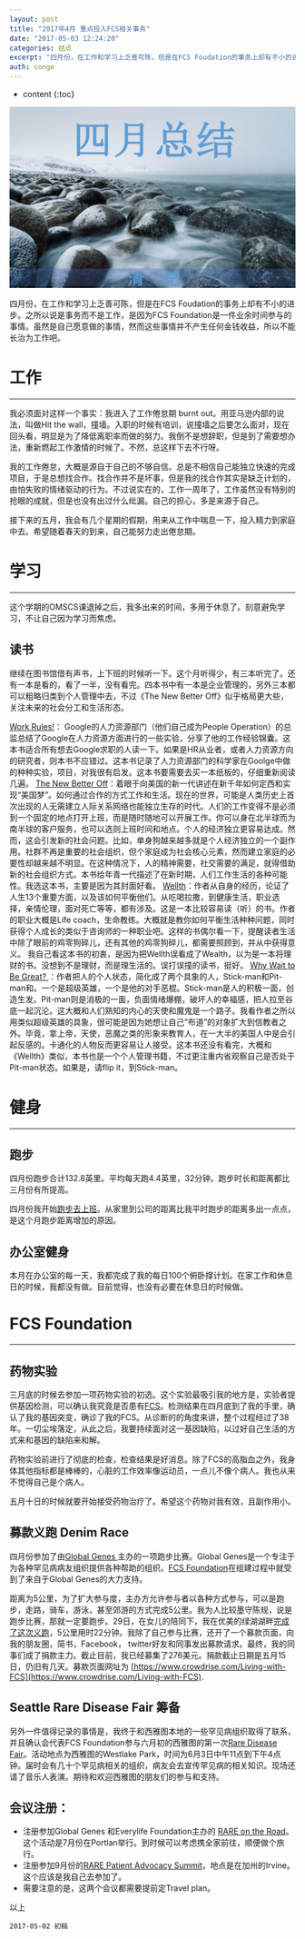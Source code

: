 ```yaml
---
layout: post
title: "2017年4月 重点投入FCS相关事务"
date: "2017-05-03 12:24:20"
categories: 结点
excerpt: "四月份，在工作和学习上乏善可陈，但是在FCS Foudation的事务上却有不小的进步。之所以说是事务而不是工作，是因为FCS Foundati..."
auth: conge
---
```

* content
{:toc}

![四月总结](/assets/images/结点/118382-efdfddaf24ef0302.png)

四月份，在工作和学习上乏善可陈，但是在FCS Foudation的事务上却有不小的进步。之所以说是事务而不是工作，是因为FCS Foundation是一件业余时间参与的事情。虽然是自己愿意做的事情，然而这些事情并不产生任何金钱收益，所以不能长治为工作吧。

# 工作

----

我必须面对这样一个事实：我进入了工作倦怠期 burnt out。用亚马逊内部的说法，叫做Hit the wall，撞墙。入职的时候有培训，说撞墙之后要怎么面对，现在回头看，明显是为了降低离职率而做的努力。我倒不是想辞职，但是到了需要想办法，重新燃起工作激情的时候了。不然，总这样下去不行呀。

我的工作倦怠，大概是源自于自己的不够自信。总是不相信自己能独立快速的完成项目，于是总想找合作。找合作并不是坏事，但是我的找合作其实是缺乏计划的，由怕失败的情绪驱动的行为。不过说实在的，工作一周年了，工作虽然没有特别的抢眼的成就，但是也没有出过什么纰漏。自己的担心，多是来源于自己。

接下来的五月，我会有几个星期的假期，用来从工作中喘息一下，投入精力到家庭中去。希望随着春天的到来，自己能努力走出倦怠期。

# 学习

----

这个学期的OMSCS课退掉之后，我多出来的时间，多用于休息了。刻意避免学习，不让自己因为学习而焦虑。

## 读书

继续在图书馆借有声书，上下班的时候听一下。这个月听得少，有三本听完了。还有一本是看的，看了一半，没有看完。四本书中有一本是企业管理的，另外三本都可以粗略归类到个人管理中去，不过《The New Better Off》似乎格局更大些，关注未来的社会分工和生活形态。

[Work Rules!](https://book.douban.com/subject/26301286/)： Google的人力资源部门（他们自己成为People Operation）的总监总结了Google在人力资源方面进行的一些实验，分享了他的工作经验锦囊。这本书适合所有想去Google求职的人读一下。如果是HR从业者，或者人力资源方向的研究者，则本书不应错过。这本书记录了人力资源部门的科学家在Goolge中做的种种实验，项目，对我很有启发。这本书要需要去买一本纸板的，仔细重新阅读几遍。
[The New Better Off](https://book.douban.com/subject/26982589/)：着眼于向美国的新一代讲述在新千年如何定西和实现“美国梦”。如何通过合作的方式工作和生活。现在的世界，可能是人类历史上首次出现的人无需建立人际关系网络也能独立生存的时代。人们的工作变得不是必须到一个固定的地点打开上班，而是随时随地可以开展工作。你可以身在北半球而为南半球的客户服务，也可以选则上班时间和地点。个人的经济独立更容易达成。然而，这会引发新的社会问题。比如，单身狗越来越多就是个人经济独立的一个副作用。社群不再是重要的社会组织，但个家庭成为社会核心元素，然而建立家庭的必要性却越来越不明显。在这种情况下，人的精神需要，社交需要的满足，就得借助新的社会组织方式。本书给年青一代描述了在新时期，人们工作生活的各种可能性。我选这本书，主要是因为其封面好看。
[Wellth](https://book.douban.com/subject/26763935/)：作者从自身的经历，论证了人生13个重要方面，以及该如何平衡他们。从吃喝拉撒，到健康生活，职业选择，亲情伦理，面对死亡等等，都有涉及。这是一本比较容易读（听）的书。作者的职业大概是Life coach，生命教练。大概就是教你如何平衡生活种种问题，同时获得个人成长的类似于咨询师的一种职业吧。这样的书偶尔看一下，提醒读者生活中除了眼前的鸡零狗碎儿，还有其他的鸡零狗碎儿，都需要照顾到，并从中获得意义。 我自己看这本书的初衷，是因为把Wellth误看成了Wealth，以为是一本将理财的书。没想到不是理财，而是理生活的。误打误撞的读书，挺好。
[Why Wait to Be Great? ](https://book.douban.com/subject/20439615/)：作者把人的个人状态，简化成了两个具象的人，Stick-man和Pit-man和。一个是超级英雄，一个是他的对手恶棍。Stick-man是人的积极一面，创造生发。Pit-man则是消极的一面，负面情绪爆棚，破坏人的幸福感，把人拉至谷底一起沉沦。这大概和人们熟知的内心的天使和魔鬼是一个路子。我看作者之所以用类似超级英雄的具象，很可能是因为她想让自己“布道”的对象扩大到信教者之外。毕竟，拿上帝，天使，恶魔之类的形象来教育人，在一大半的美国人中是会引起反感的。卡通化的人物反而更容易让人接受。这本书还没有看完，大概和《Wellth》类似，本书也是一个个人管理书籍，不过更注重内省观察自己是否处于Pit-man状态。如果是，请flip it，到Stick-man。

# 健身

----

## 跑步

四月份跑步合计132.8英里。平均每天跑4.4英里，32分钟。跑步时长和距离都比三月份有所提高。

四月份我开始[跑步去上班](http://www.jianshu.com/p/35d6139d3502)。从家里到公司的距离比我平时跑步的距离多出一点点，是这个月跑步距离增加的原因。

## 办公室健身

本月在办公室的每一天，我都完成了我的每日100个俯卧撑计划。在家工作和休息日的时候，我都没有做。目前觉得，也没有必要在休息日的时候做。

# FCS Foundation

----

## 药物实验

三月底的时候去参加一项药物实验的初选。这个实验最吸引我的地方是，实验者提供基因检测，可以确认我究竟是否患有[FCS](http://www.jianshu.com/p/1a530ec8d1c0)。检测结果在四月底到了我的手里，确认了我的基因突变，确诊了我的FCS。从诊断的的角度来讲，整个过程经过了38年。一切尘埃落定，从此之后，我要持续面对这一基因缺陷，以过好自己生活的方式来和基因的缺陷来和解。

药物实验前进行了彻底的检查，检查结果是好消息。除了FCS的高脂血之外，我身体其他指标都是棒棒的，心脏的工作效率像运动员，一点儿不像个病人。我也从来不觉得自己是个病人。

五月十日的时候就要开始接受药物治疗了。希望这个药物对我有效，且副作用小。

## 募款义跑 Denim Race 

四月份参加了由[Global Genes ](https://globalgenes.org/)主办的一项跑步比赛。Global Genes是一个专注于为各种罕见病病友组织提供各种帮助的组织。[FCS Foundation](http://www.livingwithfcs.org/)在组建过程中就受到了来自于Global Genes的大力支持。

距离为5公里，为了扩大参与度，主办方允许参与者以各种方式参与，可以是跑步，走路，骑车，游泳，甚至郊游的方式完成5公里。我为人比较墨守陈规，说是跑步比赛，那就一定要跑步。29日，在女儿的陪同下，我在优美的绿湖湖畔[完成了这次义跑](http://www.jianshu.com/p/001b75460f1b)，5公里用时22分钟。我除了自己参与比赛，还开了一个募款页面，向我的朋友圈，简书，Facebook， twitter好友和同事发出募款请求。最终，我的同事们成了捐款主力。截止目前，我已经募集了276美元。捐款截止日期是五月15日，仍旧有几天。募款页面网址为 [https://www.crowdrise.com/Living-with-FCS](https://www.crowdrise.com/Living-with-FCS).

## Seattle Rare Disease Fair 筹备

另外一件值得记录的事情是，我终于和西雅图本地的一些罕见病组织取得了联系，并且确认会代表FCS Foundation参与六月初的西雅图的第一次[Rare Disease Fair](http://www.rarediseaseseattle.org/)。活动地点为西雅图的Westlake Park，时间为6月3日中午11点到下午4点钟。届时会有几十个罕见病相关的组织，病友会去宣传罕见病的相关知识。现场还请了音乐人表演。期待和欢迎西雅图的朋友们的参与和支持。

## 会议注册：
* 注册参加Global Genes 和Everylife Foundation主办的 [RARE on the Road](https://globalgenes.org/leadershiptour/)。这个活动是7月份在Portlan举行。到时候可以考虑携全家前往，顺便做个旅行。
* 注册参加9月份的[RARE Patient Advocacy Summit](https://globalgenes.org/rare-patient-advocacy-summit/)，地点是在加州的Irvine。这个应该是我自己去参加了。
* 需要注意的是，这两个会议都需要提前定Travel plan。

以上

```
2017-05-02 初稿
```
